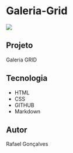 # Galeria-Grid

![](./Captura%20de%20Tela%202025-03-07%20%C3%A0s%2013.08.29.png)

## Projeto
Galeria GRID

## Tecnologia
* HTML
* CSS
* GITHUB
* Markdown

## Autor
Rafael Gonçalves
